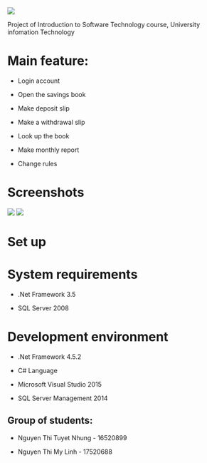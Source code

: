 
<img src="https://i.imgur.com/uAO0IeO.png">


Project of Introduction to Software Technology course,
University infomation Technology



# Main feature:

* Login account

* Open the savings book

* Make deposit slip

* Make a withdrawal slip

* Look up the book

* Make monthly report

* Change rules



# Screenshots

<img src="https://i.imgur.com/8I0QYiE.png">
 
<img src="https://i.imgur.com/Q8HeOBh.png">

# Set up



# System requirements

* .Net Framework 3.5

* SQL Server 2008


# Development environment

* .Net Framework 4.5.2

* C# Language

* Microsoft Visual Studio 2015

* SQL Server Management 2014



## Group of students:

* Nguyen Thi Tuyet Nhung - 16520899

* Nguyen Thi My Linh - 17520688
